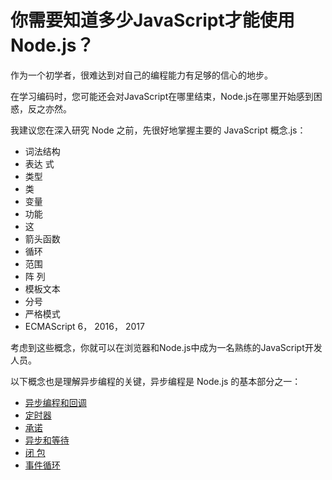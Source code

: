 # 你需要知道多少JavaScript才能使用Node.js？

作为一个初学者，很难达到对自己的编程能力有足够的信心的地步。

在学习编码时，您可能还会对JavaScript在哪里结束，Node.js在哪里开始感到困惑，反之亦然。

我建议您在深入研究 Node 之前，先很好地掌握主要的 JavaScript 概念.js：

- 词法结构
- 表达 式
- 类型
- 类
- 变量
- 功能
- 这
- 箭头函数
- 循环
- 范围
- 阵 列
- 模板文本
- 分号
- 严格模式
- ECMAScript 6， 2016， 2017

考虑到这些概念，你就可以在浏览器和Node.js中成为一名熟练的JavaScript开发人员。

以下概念也是理解异步编程的关键，异步编程是 Node.js 的基本部分之一：

- [异步编程和回调](https://nodejs.dev/learn/javascript-asynchronous-programming-and-callbacks)
- [定时器](https://nodejs.dev/learn/discover-javascript-timers)
- [承诺](https://nodejs.dev/learn/understanding-javascript-promises)
- [异步和等待](https://nodejs.dev/learn/modern-asynchronous-javascript-with-async-and-await)
- [闭 包](https://developer.mozilla.org/en-US/docs/Web/JavaScript/Closures)
- [事件循环](https://nodejs.dev/learn/the-nodejs-event-loop)